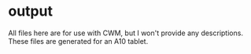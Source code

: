 output
======
All files here are for use with CWM, but I won't provide any descriptions. These files are generated for an A10 tablet.
